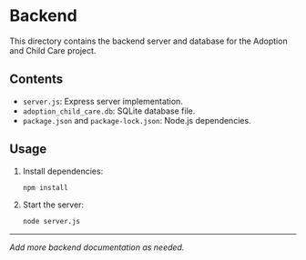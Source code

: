 # Backend

This directory contains the backend server and database for the Adoption and Child Care project.

## Contents
- `server.js`: Express server implementation.
- `adoption_child_care.db`: SQLite database file.
- `package.json` and `package-lock.json`: Node.js dependencies.

## Usage
1. Install dependencies:
   ```bash
   npm install
   ```
2. Start the server:
   ```bash
   node server.js
   ```

---

*Add more backend documentation as needed.* 